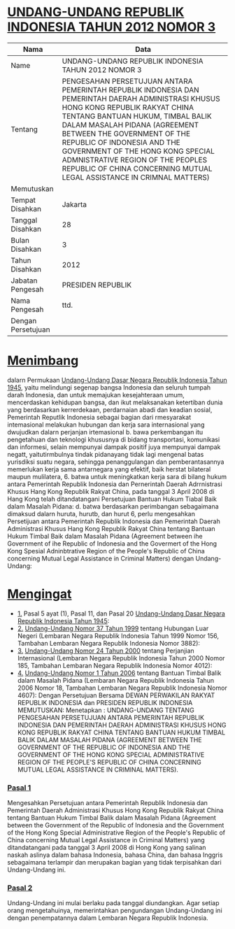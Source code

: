 # [UNDANG-UNDANG REPUBLIK INDONESIA TAHUN 2012 NOMOR 3](http://example.org/legal/peraturan/uu/2012/3)

| Nama | Data |
| ------ | ----- |
|Name|UNDANG-UNDANG REPUBLIK INDONESIA TAHUN 2012 NOMOR 3|
|Tentang| PENGESAHAN PERSETUJUAN ANTARA PEMERINTAH REPUBLIK INDONESIA DAN PEMERINTAH DAERAH ADMINISTRASI KHUSUS HONG KONG REPUBLIK RAKYAT CHINA TENTANG BANTUAN HUKUM, TIMBAL BALIK DALAM MASALAH PIDANA (AGREEMENT BETWEEN THE GOVERNMENT OF THE REPUBLIC OF INDONESIA AND THE GOVERNMENT OF THE HONG KONG SPECIAL ADMNISTRATIVE REGION OF THE PEOPLES REPUBLIC OF CHINA CONCERNING MUTUAL LEGAL ASSISTANCE IN CRIMNAL MATTERS)|
|Memutuskan||
|Tempat Disahkan|Jakarta|
|Tanggal Disahkan|28|
|Bulan Disahkan|3|
|Tahun Disahkan|2012|
|Jabatan Pengesah|PRESIDEN REPUBLIK|
|Nama Pengesah|ttd.|
|Dengan Persetujuan||
# [Menimbang](http://example.org/legal/peraturan/uu/2012/3/menimbang)
 dalarn Permukaan [Undang-Undang Dasar Negara Republik Indonesia Tahun 1945](http://example.org/legal/peraturan/uu), yaitu melindungi segenap bangsa Indonesia dan seluruh tumpah darah Indonesia, dan untuk memajukan kesejahteraan umum, mencerdaskan kehidupan bangsa, dan ikut melaksanakan ketertiban dunia yang berdasarkan kerrerdekaan, perdarnaian abadi dan keadian sosial, Pemerintah Reputlik Indonesia sebagai bagian dari rmesyarakat intemasional melakukan hubungan dan kerja sara internasional yang dwujudkan dalarn perjanjan irtemasional b. bawa perkembangan itu pengetahuan dan teknologi khususnya di bidang transportasi, komunikasi dan informesi, selain mempunyai dampak positif juya mempunyai dampak negatt, yaitutirmbulnya tindak pidanayang tidak lagi mengenal batas yurisdiksi suatu negara, sehingga penanggulangan dan pemberantasannya memerlukan kerja sama antarnegara yang efektif, baik herstat bilateral maupun mulilatera, 6. batwa untuk meningkatkan kerja sara di bilang hukum antara Pemerintah Republik Indonesia dan Pernerintah Daerah Adrrnistrasi Khusus Hang Kong Republik Rakyat China, pada tanggal 3 April 2008 di Hang Kong telah ditandatangani Persetujuan Bantuan Hukum Tiabal Baik dalam Masalah Pidana: d. batwa berdasarkan perimbangan sebagaimana dimaksud dalarn huruta, hurutb, dan hurut 6, perlu mengesahkan Persetijuan antara Pemerintah Republik Indonesia dan Pemerintah Daerah Administrasi Khusus Hang Kong Republik Rakyat China tentang Bantuan Hukum Timbal Baik dalam Masalah Pidana (Agreement between ihe Government of ihe Republic of Indonesia and the Govermert of the Hong Kong Spesial Adninbtrative Region of the People's Republic of China concerning Mutual Legal Assistance in Criminal Matters) dengan Undang-Undang:
# [Mengingat](http://example.org/legal/peraturan/uu/2012/3/mengingat)

* [1.](http://example.org/legal/peraturan/uu/2012/3/mengingat/huruf/0001) Pasal 5 ayat (1), Pasal 11, dan Pasal 20 [Undang-Undang Dasar Negara Republik Indonesia Tahun 1945](http://example.org/legal/peraturan/uu):
* [2.](http://example.org/legal/peraturan/uu/2012/3/mengingat/huruf/0002) [Undang-Undang Nomor 37 Tahun 1999](http://example.org/legal/peraturan/uu/1999/37) tentang Hubungan Luar Negeri (Lembaran Negara Republik Indonesia Tahun 1999 Nomor 156, Tambahan Lembaran Negara Republik Indonesia Nomor 3882):
* [3.](http://example.org/legal/peraturan/uu/2012/3/mengingat/huruf/0003) [Undang-Undang Nomor 24 Tahun 2000](http://example.org/legal/peraturan/uu/2000/24) tentang Perjanjian Internasional (Lembaran Negara Republik Indonesia Tahun 2000 Nomor 185, Tambahan Lembaran Negara Republik Indonesia Nomor 4012):
* [4.](http://example.org/legal/peraturan/uu/2012/3/mengingat/huruf/0004) [Undang-Undang Nomor 1 Tahun 2006](http://example.org/legal/peraturan/uu/2006/1) tentang Bantuan Timbal Balik dalam Masalah Pidana (Lembaran Negara Republik Indonesia Tahun 2006 Nomor 18, Tambahan Lembaran Negara Republik Indonesia Nomor 4607): Dengan Persetujuan Bersama DEWAN PERWAKILAN RAKYAT REPUBLIK INDONESIA dan PRESIDEN REPUBLIK INDONESIA MEMUTUSKAN: Menetapkan : UNDANG-UNDANG TENTANG PENGESAHAN PERSETUJUAN ANTARA PEMERINTAH REPUBLIK INDONESIA DAN PEMERINTAH DAERAH ADMINISTRASI KHUSUS HONG KONG REPUBLIK RAKYAT CHINA TENTANG BANTUAN HUKUM TIMBAL BALIK DALAM MASALAH PIDANA (AGREEMENT BETWEEN THE GOVERNMENT OF THE REPUBLIC OF INDONESIA AND THE GOVERNMENT OF THE HONG KONG SPECIAL ADMINISTRATIVE REGION OF THE PEOPLE'S REPUBLIC OF CHINA CONCERNING MUTUAL LEGAL ASSISTANCE IN CRIMINAL MATTERS).

### [Pasal 1](http://example.org/legal/peraturan/uu/2012/3/pasal/0001)
Mengesahkan Persetujuan antara Pemerintah Republik Indonesia dan Pemerintah Daerah Administrasi Khusus Hong Kong Republik Rakyat China tentang Bantuan Hukum Timbal Balik dalam Masalah Pidana (Agreement between the Government of the Republic of Indonesia and the Government of the Hong Kong Special Administrative Region of the People's Republic of China concerning Mutual Legal Assistance in Criminal Matters) yang ditandatangani pada tanggal 3 April 2008 di Hong Kong yang salinan naskah aslinya dalam bahasa Indonesia, bahasa China, dan bahasa Inggris sebagaimana terlampir dan merupakan bagian yang tidak terpisahkan dari Undang-Undang ini.


### [Pasal 2](http://example.org/legal/peraturan/uu/2012/3/pasal/0002)
Undang-Undang ini mulai berlaku pada tanggal diundangkan. Agar setiap orang mengetahuinya, memerintahkan pengundangan Undang-Undang ini dengan penempatannya dalam Lembaran Negara Republik Indonesia.
